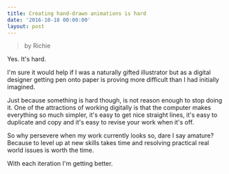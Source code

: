 ```yaml
---
title: Creating hand-drawn animations is hard
date: '2016-10-18 00:00:00'
layout: post
---
```

> by Richie

Yes. It's hard.

I'm sure it would help if I was a naturally gifted illustrator but as a digital designer getting pen onto paper is proving more difficult than I had initially imagined.

Just because something is hard though, is not reason enough to stop doing it. 
One of the attractions of working digitally is that the computer makes everything so much simpler, it's easy to get nice straight lines, it's easy to duplicate and copy and it's easy to revise your work when it's off.

So why persevere when my work currently looks so, dare I say amature? 
Because to level up at new skills takes time and resolving practical real world issues is worth the time. 

With each iteration I'm getting better.